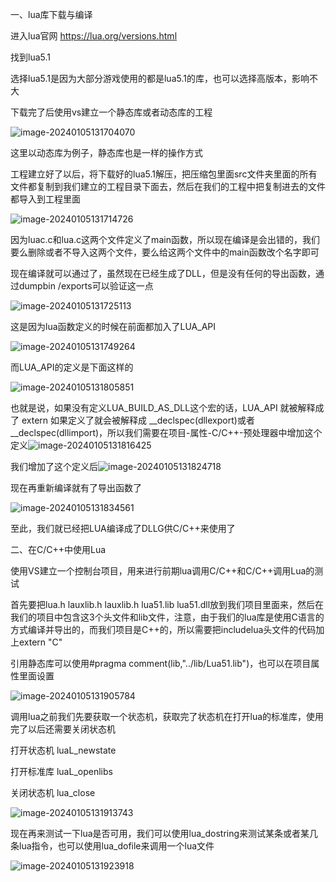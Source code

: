 一、lua库下载与编译

进入lua官网 https://lua.org/versions.html

找到lua5.1

选择lua5.1是因为大部分游戏使用的都是lua5.1的库，也可以选择高版本，影响不大

下载完了后使用vs建立一个静态库或者动态库的工程

![image-20240105131704070](notesimg/image-20240105131704070.png)

这里以动态库为例子，静态库也是一样的操作方式

工程建立好了以后，将下载好的lua5.1解压，把压缩包里面src文件夹里面的所有文件都复制到我们建立的工程目录下面去，然后在我们的工程中把复制进去的文件都导入到工程里面

![image-20240105131714726](notesimg/image-20240105131714726.png)

因为luac.c和lua.c这两个文件定义了main函数，所以现在编译是会出错的，我们要么删除或者不导入这两个文件，要么给这两个文件中的main函数改个名字即可

现在编译就可以通过了，虽然现在已经生成了DLL，但是没有任何的导出函数，通过dumpbin /exports可以验证这一点

![image-20240105131725113](notesimg/image-20240105131725113.png)

这是因为lua函数定义的时候在前面都加入了LUA_API

![image-20240105131749264](notesimg/image-20240105131749264.png)

而LUA_API的定义是下面这样的

![image-20240105131805851](notesimg/image-20240105131805851.png)

也就是说，如果没有定义LUA_BUILD_AS_DLL这个宏的话，LUA_API 就被解释成了 extern 如果定义了就会被解释成 __declspec(dllexport)或者__declspec(dllimport)，所以我们需要在项目-属性-C/C++-预处理器中增加这个定义![image-20240105131816425](notesimg/image-20240105131816425.png)

我们增加了这个定义后![image-20240105131824718](notesimg/image-20240105131824718.png)

现在再重新编译就有了导出函数了

![image-20240105131834561](notesimg/image-20240105131834561.png)

至此，我们就已经把LUA编译成了DLLG供C/C++来使用了

二、在C/C++中使用Lua

使用VS建立一个控制台项目，用来进行前期lua调用C/C++和C/C++调用Lua的测试

首先要把lua.h lauxlib.h lauxlib.h lua51.lib lua51.dll放到我们项目里面来，然后在我们的项目中包含这3个头文件和lib文件，注意，由于我们的lua库是使用C语言的方式编译并导出的，而我们项目是C++的，所以需要把includelua头文件的代码加上extern "C"

引用静态库可以使用#pragma comment(lib,"../lib/Lua51.lib")，也可以在项目属性里面设置

![image-20240105131905784](notesimg/image-20240105131905784.png)

调用lua之前我们先要获取一个状态机，获取完了状态机在打开lua的标准库，使用完了以后还需要关闭状态机

打开状态机 luaL_newstate

打开标准库 luaL_openlibs

关闭状态机 lua_close

![image-20240105131913743](notesimg/image-20240105131913743.png)

现在再来测试一下lua是否可用，我们可以使用lua_dostring来测试某条或者某几条lua指令，也可以使用lua_dofile来调用一个lua文件

![image-20240105131923918](notesimg/image-20240105131923918.png)
